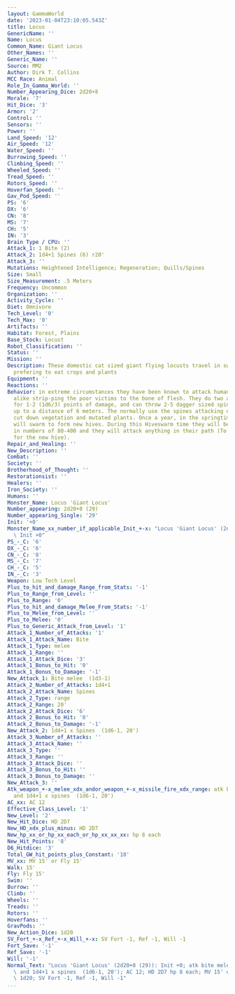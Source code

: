 ```yaml
---
layout: GammaWorld
date: '2023-01-04T23:10:05.543Z'
title: Locus
GenericName: ''
Name: Locus
Common_Name: Giant Locus
Other_Names: ''
Generic_Name: ''
Source: MM2
Author: Dirk T. Collins
MCC Race: Animal
Role_In_Gamma_World: ''
Number_Appearing_Dice: 2d20+8
Morale: '7'
Hit_Dice: '3'
Armor: '2'
Control: ''
Sensors: ''
Power: ''
Land_Speed: '12'
Air_Speed: '12'
Water_Speed: ''
Burrowing_Speed: ''
Climbing_Speed: ''
Wheeled_Speed: ''
Tread_Speed: ''
Rotors_Speed: ''
Hoverfan_Speed: ''
Gav_Pod_Speed: ''
PS: '6'
DX: '6'
CN: '8'
MS: '7'
CH: '5'
IN: '3'
Brain Type / CPU: ''
Attack_1: 1 Bite (2)
Attack_2: 1d4+1 Spines (6) r20'
Attack_3: ''
Mutations: Heightened Intelligence; Regeneration; Quills/Spines
Size: Small
Size_Measurement: .5 Meters
Frequency: Uncommon
Organization: ''
Activity_Cycle: ''
Diet: Omnivore
Tech_Level: '0'
Tech_Max: '0'
Artifacts: ''
Habitat: Forest, Plains
Base_Stock: Locust
Robot_Classification: ''
Status: ''
Mission: ''
Description: These domestic cat sized giant flying locusts travel in swarms of 20-50
  prefering to eat crops and plants
Equipment: ''
Reactions: ''
Behavior: in extreme circumstances they have been known to attack humans and mutants
  alike strip-ping the poor victims to the bone of flesh. They do two attacks, a bite
  for 1-2 (1d6/3) points of damage, and can throw 2-5 dagger sized spines 1x per week
  up to a distance of 6 meters. The normally use the spines attacking en masse to
  cut down vegetation and mutated plants. Once a year, in the springtime the Locus
  will swarm to form new hives. During this Hiveswarm time they will be encountered
  in numbers of 80-400 and they will attack anything in their path (To use as food,
  for the new hive).
Repair_and_Healing: ''
New_Description: ''
Combat: ''
Society: ''
Brotherhood_of_Thought: ''
Restorationsist: ''
Healers: ''
Iron_Society: ''
Humans: ''
Monster_Name: Locus 'Giant Locus'
Number_appearing: 2d20+8 (29)
Number_appearing_Single: '29'
Init: '+0'
Monster_Name_xx_number_if_applicable_Init_+-x: "Locus 'Giant Locus' (2d20+8 (29)):\
  \ Init +0"
PS_-_C: '6'
DX_-_C: '6'
CN_-_C: '8'
MS_-_C: '7'
CH_-_C: '5'
IN_-_C: '3'
Weapon: Low Tech Level
Plus_to_hit_and_damage_Range_from_Stats: '-1'
Plus_to_Range_from_Level: ''
Plus_to_Range: '0'
Plus_to_hit_and_damage_Melee_From_Stats: '-1'
Plus_to_Melee_from_Level: ''
Plus_to_Melee: '0'
Plus_to_Generic_Attack_from_Level: '1'
Attack_1_Number_of_Attacks: '1'
Attack_1_Attack_Name: Bite
Attack_1_Type: melee
Attack_1_Range: ''
Attack_1_Attack_Dice: '3'
Attack_1_Bonus_to_Hit: '0'
Attack_1_Bonus_to_Damage: '-1'
New_Attack_1: Bite melee  (1d3-1)
Attack_2_Number_of_Attacks: 1d4+1
Attack_2_Attack_Name: Spines
Attack_2_Type: range
Attack_2_Range: 20'
Attack_2_Attack_Dice: '6'
Attack_2_Bonus_to_Hit: '0'
Attack_2_Bonus_to_Damage: '-1'
New_Attack_2: 1d4+1 x Spines  (1d6-1, 20')
Attack_3_Number_of_Attacks: ''
Attack_3_Attack_Name: ''
Attack_3_Type: ''
Attack_3_Range: ''
Attack_3_Attack_Dice: ''
Attack_3_Bonus_to_Hit: ''
Attack_3_Bonus_to_Damage: ''
New_Attack_3: ''
Atk_weapon_+-x_melee_xdx_andor_weapon_+-x_missile_fire_xdx_range: atk bite melee  (1d3-1)
  and 1d4+1 x spines  (1d6-1, 20')
AC_xx: AC 12
Effective_Class_Level: '1'
New_Level: '2'
New_Hit_Dice: HD 2D7
New_HD_xdx_plus_minus: HD 2D7
New_hp_xx_or_hp_xx_each_or_hp_xx_xx_xx: hp 8 each
New_Hit_Points: '8'
D6_Hitdice: '3'
Total_GW_hit_points_plus_Constant: '18'
MV_xx: MV 15' or Fly 15'
Walk: 15'
Fly: Fly 15'
Swim: ''
Burrow: ''
Climb: ''
Wheels: ''
Treads: ''
Rotors: ''
Hoverfans: ''
GravPods: ''
New_Action_Dice: 1d20
SV_Fort_+-x_Ref_+-x_Will_+-x: SV Fort -1, Ref -1, Will -1
Fort_Save: '-1'
Ref_Save: '-1'
Will: '-1'
Normal_Text: "Locus 'Giant Locus' (2d20+8 (29)): Init +0; atk bite melee  (1d3-1)\
  \ and 1d4+1 x spines  (1d6-1, 20'); AC 12; HD 2D7 hp 8 each; MV 15' or Fly 15' ;\
  \ 1d20; SV Fort -1, Ref -1, Will -1"
...
```

